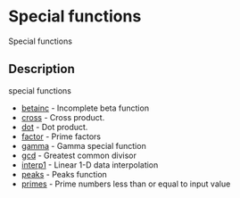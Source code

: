 # Special functions

Special functions

## Description

special functions

- [betainc](betainc.md) - Incomplete beta function
- [cross](cross.md) - Cross product.
- [dot](dot.md) - Dot product.
- [factor](factor.md) - Prime factors
- [gamma](gamma.md) - Gamma special function
- [gcd](gcd.md) - Greatest common divisor
- [interp1](interp1.md) - Linear 1-D data interpolation
- [peaks](peaks.md) - Peaks function
- [primes](primes.md) - Prime numbers less than or equal to input value
